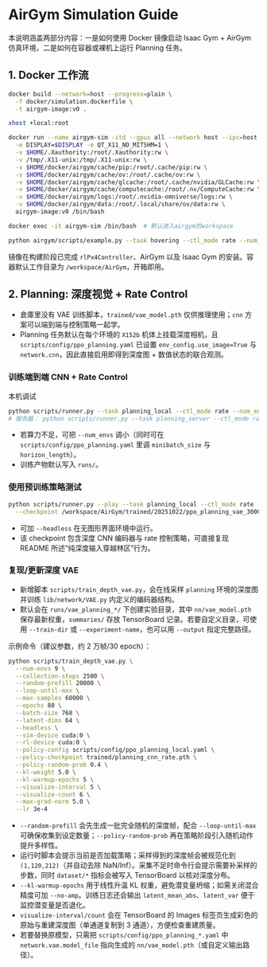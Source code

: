 # AirGym Simulation Guide

本说明涵盖两部分内容：一是如何使用 Docker 镜像启动 Isaac Gym + AirGym 仿真环境，二是如何在容器或裸机上运行 Planning 任务。

## 1. Docker 工作流
```bash
docker build --network=host --progress=plain \
  -f docker/simulation.dockerfile \
  -t airgym-image:v0 .

xhost +local:root

docker run --name airgym-sim -itd --gpus all --network host --ipc=host --privileged \
  -e DISPLAY=$DISPLAY -e QT_X11_NO_MITSHM=1 \
  -v $HOME/.Xauthority:/root/.Xauthority:rw \
  -v /tmp/.X11-unix:/tmp/.X11-unix:rw \
  -v $HOME/docker/airgym/cache/pip:/root/.cache/pip:rw \
  -v $HOME/docker/airgym/cache/ov:/root/.cache/ov:rw \
  -v $HOME/docker/airgym/cache/glcache:/root/.cache/nvidia/GLCache:rw \
  -v $HOME/docker/airgym/cache/computecache:/root/.nv/ComputeCache:rw \
  -v $HOME/docker/airgym/logs:/root/.nvidia-omniverse/logs:rw \
  -v $HOME/docker/airgym/data:/root/.local/share/ov/data:rw \
  airgym-image:v0 /bin/bash

docker exec -it airgym-sim /bin/bash  # 默认进入airgym的workspace

python airgym/scripts/example.py --task hovering --ctl_mode rate --num_envs 4
```
镜像在构建阶段已完成 `rlPx4Controller`、AirGym 以及 Isaac Gym 的安装。容器默认工作目录为 `/workspace/AirGym`，开箱即用。

## 2. Planning: 深度视觉 + Rate Control

- 倉庫里没有 VAE 训练脚本，`trained/vae_model.pth` 仅供推理使用；`cnn` 方案可以端到端与控制策略一起学。  
- Planning 任务默认在每个环境的 `X152b` 机体上挂载深度相机，且 `scripts/config/ppo_planning.yaml` 已设置 `env_config.use_image=True` 与 `network.cnn`，因此直接启用即得到深度图 + 数值状态的联合观测。

### 训练端到端 CNN + Rate Control
本机调试
```bash
python scripts/runner.py --task planning_local --ctl_mode rate --num_envs 512 --headless
# 服务器： python scripts/runner.py --task planning_server --ctl_mode rate --num_envs 2048 --headless
```
- 若算力不足，可把 `--num_envs` 调小（同时可在 `scripts/config/ppo_planning.yaml` 里调 `minibatch_size` 与 `horizon_length`）。  
- 训练产物默认写入 `runs/`。

### 使用预训练策略测试
```bash
python scripts/runner.py --play --task planning_local --ctl_mode rate --num_envs 4 \
  --checkpoint /workspace/AirGym/trained/20251022/ppo_planning_vae_30000.pth
```
- 可加 `--headless` 在无图形界面环境中运行。  
- 该 checkpoint 包含深度 CNN 编码器与 rate 控制策略，可直接复现 README 所述“纯深度输入穿越林区”行为。

### 复现/更新深度 VAE
- 新增脚本 `scripts/train_depth_vae.py`，会在线采样 `planning` 环境的深度图并训练 `lib/network/VAE.py` 内定义的编码器结构。
- 默认会在 `runs/vae_planning_*/` 下创建实验目录，其中 `nn/vae_model.pth` 保存最新权重，`summaries/` 存放 TensorBoard 记录。若要自定义目录，可使用 `--train-dir` 或 `--experiment-name`，也可以用 `--output` 指定完整路径。

示例命令（建议参数，约 2 万帧/30 epoch）：
```bash
python scripts/train_depth_vae.py \
  --num-envs 9 \
  --collection-steps 2500 \
  --random-prefill 20000 \
  --loop-until-max \
  --max-samples 60000 \
  --epochs 80 \
  --batch-size 768 \
  --latent-dims 64 \
  --headless \
  --sim-device cuda:0 \
  --rl-device cuda:0 \
  --policy-config scripts/config/ppo_planning_local.yaml \
  --policy-checkpoint trained/planning_cnn_rate.pth \
  --policy-random-prob 0.4 \
  --kl-weight 5.0 \
  --kl-warmup-epochs 5 \
  --visualize-interval 5 \
  --visualize-count 6 \
  --max-grad-norm 5.0 \
  --lr 3e-4
```
- `--random-prefill` 会先生成一批完全随机的深度帧，配合 `--loop-until-max` 可确保收集到设定数量；`--policy-random-prob` 再在策略阶段引入随机动作提升多样性。
- 运行时脚本会提示当前是否加载策略；采样得到的深度帧会被规范化到 `(1,120,212)`（并自动去除 NaN/Inf）。采集不足时命令行会提示需要补采样的步数，同时 `dataset/*` 指标会被写入 TensorBoard 以核对深度分布。
- `--kl-warmup-epochs` 用于线性升温 KL 权重，避免潜变量坍缩；如需关闭混合精度可加 `--no-amp`。训练日志还会输出 `latent_mean_abs`、`latent_var` 便于监控潜变量是否退化。
- `visualize-interval/count` 会在 TensorBoard 的 Images 标签页生成彩色的原始与重建深度图（单通道复制到 3 通道），方便检查重建质量。
- 若要替换原模型，只需把 `scripts/config/ppo_planning_*.yaml` 中 `network.vae.model_file` 指向生成的 `nn/vae_model.pth`（或自定义输出路径）。
